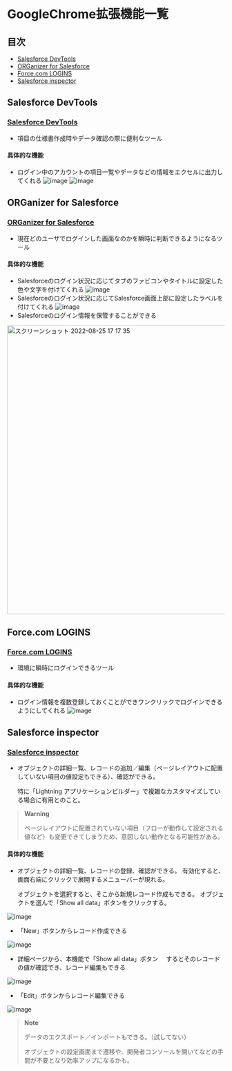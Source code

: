 # GoogleChrome拡張機能一覧
## 目次
- [Salesforce DevTools](#Salesforce-DevTools)
- [ORGanizer for Salesforce](#ORGanizer-for-Salesforce)
- [Force.com LOGINS](#forcecom-logins)
- [Salesforce inspector](#salesforce-inspector)
## Salesforce DevTools
### [Salesforce DevTools](https://chrome.google.com/webstore/detail/salesforce-devtools/ehgmhinnhggigkogkbhnbodhbfjgncjf?hl=ja)
- 項目の仕様書作成時やデータ確認の際に便利なツール
#### 具体的な機能
- ログイン中のアカウントの項目一覧やデータなどの情報をエクセルに出力してくれる
![image](https://user-images.githubusercontent.com/42022387/145342107-0389d467-24bd-4245-9347-90796dd6dfff.png)
![image](https://user-images.githubusercontent.com/42022387/145342966-590b9775-65da-4307-910c-9b6b34387c5a.png)

## ORGanizer for Salesforce
### [ORGanizer for Salesforce](https://chrome.google.com/webstore/detail/organizer-for-salesforce/lojdmgdchjcfnmkmodggbaafecagllnh?hl=ja)
- 現在どのユーザでログインした画面なのかを瞬時に判断できるようになるツール
#### 具体的な機能
- Salesforceのログイン状況に応じてタブのファビコンやタイトルに設定した色や文字を付けてくれる
![image](https://user-images.githubusercontent.com/42022387/145342436-ded9059b-dfd8-43f3-a8e7-1e3dcf8e752c.png)
- Salesforceのログイン状況に応じてSalesforce画面上部に設定したラベルを付けてくれる
![image](https://user-images.githubusercontent.com/42022387/145342458-90d024d3-3d8f-422a-bcde-a76a8ab516f6.png)
- Salesforceのログイン情報を保管することができる
<img width="669" alt="スクリーンショット 2022-08-25 17 17 35" src="https://user-images.githubusercontent.com/42022387/186615584-bfa9f926-0830-48db-9294-c7b39337e6ac.png">



## Force.com LOGINS
### [Force.com LOGINS](https://chrome.google.com/webstore/detail/forcecom-logins/ldjbglicecgnpkpdhpbogkednmmbebec?hl=ja)
- 環境に瞬時にログインできるツール
#### 具体的な機能
- ログイン情報を複数登録しておくことができワンクリックでログインできるようにしてくれる
![image](https://user-images.githubusercontent.com/42022387/145343181-78e09101-81f4-4a57-910e-75585f6e8260.png)

## Salesforce inspector
### [Salesforce inspector](https://chrome.google.com/webstore/detail/salesforce-inspector/aodjmnfhjibkcdimpodiifdjnnncaafh?hl=ja)
- オブジェクトの詳細一覧、レコードの追加／編集（ページレイアウトに配置していない項目の値設定もできる）、確認ができる。

    特に「Lightning アプリケーションビルダー」で複雑なカスタマイズしている場合に有用とのこと。

> **Warning**
> 
> ページレイアウトに配置されていない項目（フローが動作して設定される値など）も変更できてしまうため、意図しない動作となる可能性がある。

#### 具体的な機能
- オブジェクトの詳細一覧、レコードの登録、確認ができる。
有効化すると、画面右端にクリックで展開するメニューバーが現れる。

    オブジェクトを選択すると、そこから新規レコード作成もできる。
    オブジェクトを選んで「Show all data」ボタンをクリックする。
    
![image](https://user-images.githubusercontent.com/64938514/192676604-f3b68fa6-5289-408c-995d-663125425bf6.png)

- 「New」ボタンからレコード作成できる

![image](https://user-images.githubusercontent.com/64938514/192676689-a65e18c0-6dc7-4e6a-8fc2-bdab28c51bdc.png)

- 詳細ページから、本機能で「Show all data」ボタン
　するとそのレコードの値が確認でき、レコード編集もできる

![image](https://user-images.githubusercontent.com/64938514/192684716-340c0f46-2479-4ee1-8146-001fc044ed26.png)

- 「Edit」ボタンからレコード編集できる

![image](https://user-images.githubusercontent.com/64938514/192685920-71cadf29-cda2-4fe2-9574-7db49ca10db0.png)

> **Note**
> 
> データのエクスポート／インポートもできる。（試してない）
> 
> オブジェクトの設定画面まで遷移や、開発者コンソールを開いてなどの手間が不要となり効率アップになるかも。
